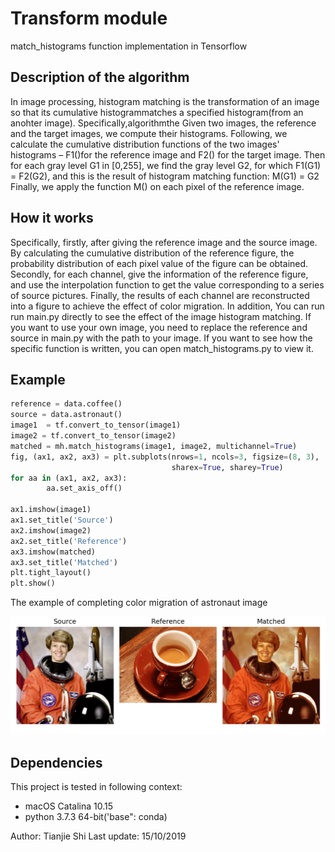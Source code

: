 # Transform module 

match_histograms function implementation in Tensorflow


## Description of the algorithm
In image processing, histogram matching is the transformation of an image so that its  cumulative histogrammatches a specified histogram(from an anohter image). Specifically,algorithmthe Given two images, the reference and the target images, we compute their histograms. Following, we calculate the cumulative distribution functions of the two images' histograms – F1()for the reference image and F2() for the target image. Then for each gray level G1 in [0,255], we find the gray level G2, for which F1(G1) = F2(G2), and this is the result of histogram matching function: M(G1) = G2 Finally, we apply the function M() on each pixel of the reference image.

## How it works
Specifically, firstly, after giving the reference image and the source image. By calculating the cumulative distribution of the reference figure, the probability distribution of each pixel value of the figure can be obtained. Secondly, for each channel, give the information of the reference figure, and use the interpolation function to get the value corresponding to a series of source pictures. Finally, the results of each channel are reconstructed into a figure to achieve the effect of color migration. In addition, You can run run main.py directly to see the effect of the image histogram matching. If you want to use your own image, you need to replace the reference and source in main.py with the path to your image. If you want to see how the specific function is written, you can open match_histograms.py to view it.

## Example 
```python
reference = data.coffee()
source = data.astronaut()
image1  = tf.convert_to_tensor(image1)
image2 = tf.convert_to_tensor(image2)
matched = mh.match_histograms(image1, image2, multichannel=True)
fig, (ax1, ax2, ax3) = plt.subplots(nrows=1, ncols=3, figsize=(8, 3),
                                    sharex=True, sharey=True)
for aa in (ax1, ax2, ax3):
        aa.set_axis_off()

ax1.imshow(image1)
ax1.set_title('Source')
ax2.imshow(image2)
ax2.set_title('Reference')
ax3.imshow(matched)
ax3.set_title('Matched')
plt.tight_layout()
plt.show()
```

The example of completing color migration of astronaut image


![example](./img-storage/Example.png)

## Dependencies

This project is tested in following context:

- macOS Catalina 10.15
- python 3.7.3 64-bit('base": conda)


Author: Tianjie Shi
Last update: 15/10/2019
